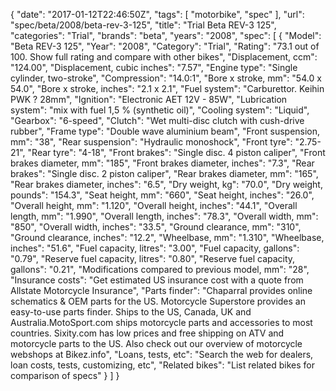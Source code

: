 {
    "date": "2017-01-12T22:46:50Z",
    "tags": [
        "motorbike",
        "spec"
    ],
    "url": "spec\/beta\/2008\/beta-rev-3-125",
    "title": "Trial Beta REV-3 125",
    "categories": "Trial",
    "brands": "beta",
    "years": "2008",
    "spec": [
        {
            "Model": "Beta REV-3 125",
            "Year": "2008",
            "Category": "Trial",
            "Rating": "73.1 out of 100. Show full rating and compare with other bikes",
            "Displacement, ccm": "124.00",
            "Displacement, cubic inches": "7.57",
            "Engine type": "Single cylinder, two-stroke",
            "Compression": "14.0:1",
            "Bore x stroke, mm": "54.0 x 54.0",
            "Bore x stroke, inches": "2.1 x 2.1",
            "Fuel system": "Carburettor. Keihin PWK ? 28mm",
            "Ignition": "Electronic AET 12V - 85W",
            "Lubrication system": "mix with fuel 1,5 % (synthetic oil)",
            "Cooling system": "Liquid",
            "Gearbox": "6-speed",
            "Clutch": "Wet multi-disc clutch with cush-drive rubber",
            "Frame type": "Double wave aluminium beam",
            "Front suspension, mm": "38",
            "Rear suspension": "Hydraulic monoshock",
            "Front tyre": "2.75-21",
            "Rear tyre": "4-18",
            "Front brakes": "Single disc. 4 piston caliper",
            "Front brakes diameter, mm": "185",
            "Front brakes diameter, inches": "7.3",
            "Rear brakes": "Single disc. 2 piston caliper",
            "Rear brakes diameter, mm": "165",
            "Rear brakes diameter, inches": "6.5",
            "Dry weight, kg": "70.0",
            "Dry weight, pounds": "154.3",
            "Seat height, mm": "660",
            "Seat height, inches": "26.0",
            "Overall height, mm": "1.120",
            "Overall height, inches": "44.1",
            "Overall length, mm": "1.990",
            "Overall length, inches": "78.3",
            "Overall width, mm": "850",
            "Overall width, inches": "33.5",
            "Ground clearance, mm": "310",
            "Ground clearance, inches": "12.2",
            "Wheelbase, mm": "1.310",
            "Wheelbase, inches": "51.6",
            "Fuel capacity, litres": "3.00",
            "Fuel capacity, gallons": "0.79",
            "Reserve fuel capacity, litres": "0.80",
            "Reserve fuel capacity, gallons": "0.21",
            "Modifications compared to previous model, mm": "28",
            "Insurance costs": "Get estimated US insurance cost with a quote from Allstate Motorcycle Insurance",
            "Parts finder": "Chaparral provides online schematics & OEM parts for the US.   Motorcycle Superstore provides an easy-to-use parts finder. Ships to the US, Canada, UK and Australia.MotoSport.com ships motorcycle parts and accessories to most countries.    Sixity.com has low prices and free shipping on ATV and motorcycle parts to the US. Also check out our overview of motorcycle webshops at Bikez.info",
            "Loans, tests, etc": "Search the web for dealers, loan costs, tests, customizing, etc",
            "Related bikes": "List related bikes for comparison of specs"
        }
    ]
}
